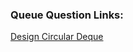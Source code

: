 ### Queue Question Links:

[Design Circular Deque](https://leetcode.com/problems/design-circular-deque/)<br>
